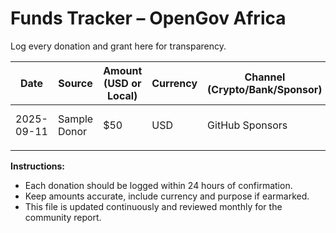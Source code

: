 # Funds Tracker – OpenGov Africa  

Log every donation and grant here for transparency.  

| Date | Source | Amount (USD or Local) | Currency | Channel (Crypto/Bank/Sponsor) | Purpose / Notes |
|------|--------|---------------------|---------|-----------------------------|----------------|
| 2025-09-11 | Sample Donor | $50 | USD | GitHub Sponsors | First community donation |
|            |                |     |     |                             |                |

**Instructions:**  
- Each donation should be logged within 24 hours of confirmation.  
- Keep amounts accurate, include currency and purpose if earmarked.  
- This file is updated continuously and reviewed monthly for the community report.  
